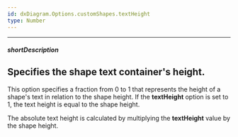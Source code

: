 ```yaml
---
id: dxDiagram.Options.customShapes.textHeight
type: Number
---
```

---
##### shortDescription
Specifies the shape text container's height.
---
This option specifies a fraction from 0 to 1 that represents the height of a shape's text in relation to the shape height. If the **textHeight** option is set to 1, the text height is equal to the shape height.

The absolute text height is calculated by multiplying the **textHeight** value by the shape height.

